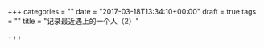 +++
categories = ""
date = "2017-03-18T13:34:10+00:00"
draft = true
tags = ""
title = "记录最近遇上的一个人（2）"

+++
